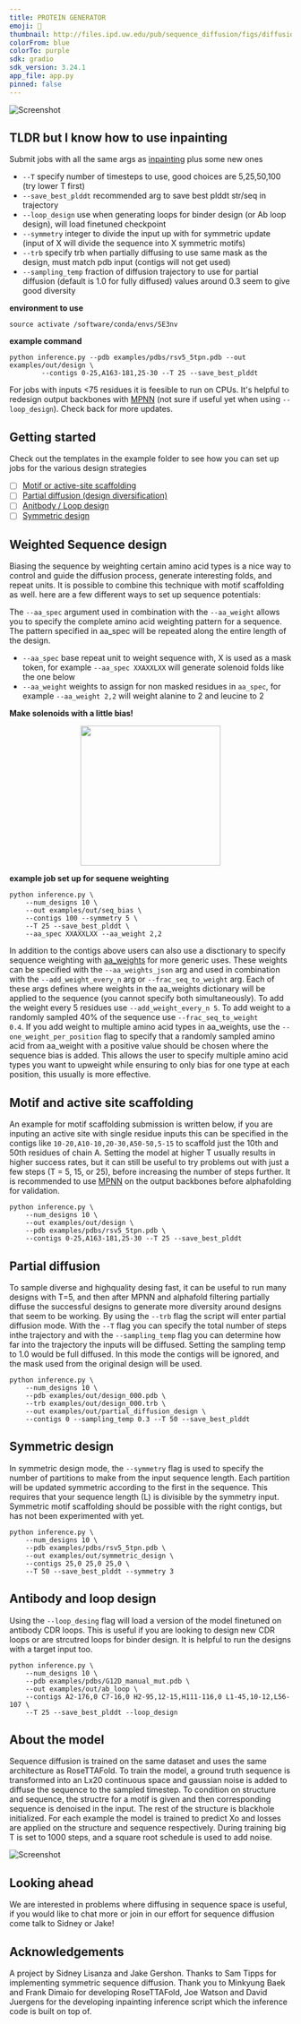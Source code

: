 ```yaml
---
title: PROTEIN GENERATOR
emoji: 🐨
thumbnail: http://files.ipd.uw.edu/pub/sequence_diffusion/figs/diffusion_landscape.png
colorFrom: blue
colorTo: purple
sdk: gradio
sdk_version: 3.24.1
app_file: app.py
pinned: false
---
```


![Screenshot](./utils/figs/fig1.jpg)

## TLDR but I know how to use inpainting
Submit jobs with all the same args as [inpainting](https://git.ipd.uw.edu/jwatson3/proteininpainting) plus some new ones
- <code>--T</code> specify number of timesteps to use, good choices are 5,25,50,100 (try lower T first)
- <code>--save_best_plddt</code> recommended arg to save best plddt str/seq in trajectory
- <code>--loop_design</code> use when generating loops for binder design (or Ab loop design), will load finetuned checkpoint
- <code>--symmetry</code> integer to divide the input up with for symmetric update (input of X will divide the sequence into X symmetric motifs) 
- <code>--trb</code> specify trb when partially diffusing to use same mask as the design, must match pdb input (contigs will not get used)
- <code>--sampling_temp</code> fraction of diffusion trajectory to use for partial diffusion (default is 1.0 for fully diffused) values around 0.3 seem to give good diversity

**environment to use**
```
source activate /software/conda/envs/SE3nv
```
**example command**
```
python inference.py --pdb examples/pdbs/rsv5_5tpn.pdb --out examples/out/design \
        --contigs 0-25,A163-181,25-30 --T 25 --save_best_plddt
```
For jobs with inputs <75 residues it is feesible to run on CPUs. It's helpful to redesign output backbones with [MPNN](https://git.ipd.uw.edu/justas/proteinmpnn) (not sure if useful yet when using <code>--loop_design</code>). Check back for more updates.

## Getting started

Check out the templates in the example folder to see how you can set up jobs for the various design strategies

- [ ] [Motif or active-site scaffolding](examples/motif_scaffolding.sh)
- [ ] [Partial diffusion (design diversification)](examples/partial_diffusion.sh)
- [ ] [Anitbody / Loop design](examples/loop_design.sh)
- [ ] [Symmetric design](examples/symmetric_design.sh)

## Weighted Sequence design
Biasing the sequence by weighting certain amino acid types is a nice way to control and guide the diffusion process, generate interesting folds, and repeat units. It is possible to combine this technique with motif scaffolding as well. here are a few different ways to set up sequence potentials:

The <code>--aa_spec</code> argument used in combination with the <code>--aa_weight</code> allows you to specify the complete amino acid weighting pattern for a sequence. The pattern specified in aa_spec will be repeated along the entire length of the design.
 - <code>--aa_spec</code> base repeat unit to weight sequence with, X is used as a mask token, for example <code>--aa_spec XXAXXLXX</code> will generate solenoid folds like the one below
 - <code>--aa_weight</code> weights to assign for non masked residues in <code>aa_spec</code>, for example <code>--aa_weight 2,2</code> will weight alanine to 2 and leucine to 2

**Make solenoids with a little bias!**
<p align='center'>
   <img src='./utils/figs/fig3.jpg' width='250' height='250'>
</p>

**example job set up for sequene weighting**
```    
python inference.py \
    --num_designs 10 \ 
    --out examples/out/seq_bias \
    --contigs 100 --symmetry 5 \
    --T 25 --save_best_plddt \
    --aa_spec XXAXXLXX --aa_weight 2,2
```

In addition to the contigs above users can also use a disctionary to specify sequence weighting with [aa_weights](examples/aa_weights.json) for more generic uses. These weights can be specified with the <code>--aa_weights_json</code> arg and used in combination with the <code>--add_weight_every_n</code> arg or <code>--frac_seq_to_weight</code> arg. Each of these args defines where weights in the aa_weights dictionary will be applied to the sequence (you cannot specify both simultaneously). To add the weight every 5 residues use <code>--add_weight_every_n 5</code>. To add weight to a randomly sampled 40% of the sequence use <code>--frac_seq_to_weight 0.4</code>. If you add weight to multiple amino acid types in aa_weights, use the <code>--one_weight_per_position</code> flag to specify that a randomly sampled amino acid from aa_weight with a positive value should be chosen where the sequence bias is added. This allows the user to specify multiple amino acid types you want to upweight while ensuring to only bias for one type at each position, this usually is more effective.


## Motif and active site scaffolding
An example for motif scaffolding submission is written below, if you are inputing an active site with single residue inputs this can be specified in the contigs like <code>10-20,A10-10,20-30,A50-50,5-15</code> to scaffold just the 10th and 50th residues of chain A. Setting the model at higher T usually results in higher success rates, but it can still be useful to try problems out with just a few steps (T = 5, 15, or 25), before increasing the number of steps further. It is recommended to use [MPNN](https://git.ipd.uw.edu/justas/proteinmpnn) on the output backbones before alphafolding for validation.

```
python inference.py \
    --num_designs 10 \
    --out examples/out/design \
    --pdb examples/pdbs/rsv5_5tpn.pdb \
    --contigs 0-25,A163-181,25-30 --T 25 --save_best_plddt
```

## Partial diffusion
To sample diverse and highquality desing fast, it can be useful to run many designs with T=5, and then after MPNN and alphafold filtering partially diffuse the successful designs to generate more diversity around designs that seem to be working. By using the <code>--trb</code> flag the script will enter partial diffusion mode. With the <code>--T</code> flag you can specify the total number of steps inthe trajectory and with the <code>--sampling_temp</code> flag you can determine how far into the trajectory the inputs will be diffused. Setting the sampling temp to 1.0 would be full diffused. In this mode the contigs will be ignored, and the mask used from the original design will be used. 

```
python inference.py \
    --num_designs 10 \
    --pdb examples/out/design_000.pdb \
    --trb examples/out/design_000.trb \
    --out examples/out/partial_diffusion_design \
    --contigs 0 --sampling_temp 0.3 --T 50 --save_best_plddt
```


## Symmetric design
In symmetric design mode, the <code>--symmetry</code> flag is used to specify the number of partitions to make from the input sequence length. Each partition will be updated symmetric according to the first in the sequence. This requires that your sequence length (L) is divisible by the symmetry input. Symmetric motif scaffolding should be possible with the right contigs, but has not been experimented with yet.

```
python inference.py \
    --num_designs 10 \
    --pdb examples/pdbs/rsv5_5tpn.pdb \
    --out examples/out/symmetric_design \
    --contigs 25,0 25,0 25,0 \
    --T 50 --save_best_plddt --symmetry 3
```


## Antibody and loop design
Using the <code>--loop_desing</code> flag will load a version of the model finetuned on antibody CDR loops. This is useful if you are looking to design new CDR loops or are strcutred loops for binder design. It is helpful to run the designs with a target input too.

```
python inference.py \
    --num_designs 10 \
    --pdb examples/pdbs/G12D_manual_mut.pdb \
    --out examples/out/ab_loop \
    --contigs A2-176,0 C7-16,0 H2-95,12-15,H111-116,0 L1-45,10-12,L56-107 \
    --T 25 --save_best_plddt --loop_design
```



## About the model
Sequence diffusion is trained on the same dataset and uses the same architecture as RoseTTAFold. To train the model, a ground truth sequence is transformed into an Lx20 continuous space and gaussian noise is added to diffuse the sequence to the sampled timestep. To condition on structure and sequence, the structre for a motif is given and then corresponding sequence is denoised in the input. The rest of the structure is blackhole initialized. For each example the model is trained to predict Xo and losses are applied on the structure and sequence respectively. During training big T is set to 1000 steps, and a square root schedule is used to add noise.

![Screenshot](./utils/figs/fig2.jpg)


## Looking ahead
We are interested in problems where diffusing in sequence space is useful, if you would like to chat more or join in our effort for sequence diffusion come talk to Sidney or Jake!


## Acknowledgements
A project by Sidney Lisanza and Jake Gershon. Thanks to Sam Tipps for implementing symmetric sequence diffusion. Thank you to Minkyung Baek and Frank Dimaio for developing RoseTTAFold, Joe Watson and David Juergens for the developing inpainting inference script which the inference code is built on top of.

